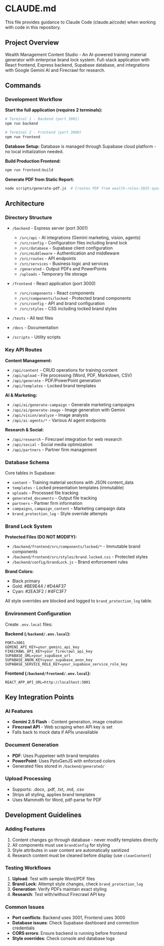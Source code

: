 # CLAUDE.md

This file provides guidance to Claude Code (claude.ai/code) when working with code in this repository.

## Project Overview

Wealth Management Content Studio - An AI-powered training material generator with enterprise brand lock system. Full-stack application with React frontend, Express backend, Supabase database, and integrations with Google Gemini AI and Firecrawl for research.

## Commands

### Development Workflow

**Start the full application (requires 2 terminals):**
```bash
# Terminal 1 - Backend (port 3001)
npm run backend

# Terminal 2 - Frontend (port 3000)  
npm run frontend
```

**Database Setup:**
Database is managed through Supabase cloud platform - no local initialization needed.

**Build Production Frontend:**
```bash
npm run frontend:build
```

**Generate PDF from Static Report:**
```bash
node scripts/generate-pdf.js  # Creates PDF from wealth-roles-2025-spaced.html
```

## Architecture

### Directory Structure

- `/backend` - Express server (port 3001)
  - `/src/api` - AI integrations (Gemini marketing, vision, agents)
  - `/src/config` - Configuration files including brand lock
  - `/src/database` - Supabase client configuration
  - `/src/middleware` - Authentication and middleware
  - `/src/routes` - API endpoints
  - `/src/services` - Business logic and services
  - `/generated` - Output PDFs and PowerPoints
  - `/uploads` - Temporary file storage

- `/frontend` - React application (port 3000)
  - `/src/components` - React components
  - `/src/components/locked` - Protected brand components
  - `/src/config` - API and brand configuration
  - `/src/styles` - CSS including locked brand styles

- `/tests` - All test files
- `/docs` - Documentation
- `/scripts` - Utility scripts

### Key API Routes

**Content Management:**
- `/api/content` - CRUD operations for training content
- `/api/upload` - File processing (Word, PDF, Markdown, CSV)
- `/api/generate` - PDF/PowerPoint generation
- `/api/templates` - Locked brand templates

**AI & Marketing:**
- `/api/ai/generate-campaign` - Generate marketing campaigns
- `/api/ai/generate-image` - Image generation with Gemini
- `/api/vision/analyze` - Image analysis
- `/api/ai-agents/*` - Various AI agent endpoints

**Research & Social:**
- `/api/research` - Firecrawl integration for web research
- `/api/social` - Social media optimization
- `/api/partners` - Partner firm management

### Database Schema

Core tables in Supabase:
- `content` - Training material sections with JSON content_data
- `templates` - Locked presentation templates (immutable)
- `uploads` - Processed file tracking  
- `generated_documents` - Output file tracking
- `partners` - Partner firm information
- `campaigns`, `campaign_content` - Marketing campaign data
- `brand_protection_log` - Style override attempts

### Brand Lock System

**Protected Files (DO NOT MODIFY):**
- `/backend/frontend/src/components/locked/*` - Immutable brand components
- `/backend/frontend/src/styles/brand.locked.css` - Protected styles
- `/backend/config/brandLock.js` - Brand enforcement rules

**Brand Colors:**
- Black primary
- Gold: #BE9E44 / #D4AF37
- Cyan: #2EA3F2 / #4FC3F7

All style overrides are blocked and logged to `brand_protection_log` table.

### Environment Configuration

Create `.env.local` files:

**Backend (`/backend/.env.local`):**
```env
PORT=3001
GEMINI_API_KEY=your_gemini_api_key
FIRECRAWL_API_KEY=your_firecrawl_api_key
SUPABASE_URL=your_supabase_url
SUPABASE_ANON_KEY=your_supabase_anon_key
SUPABASE_SERVICE_ROLE_KEY=your_supabase_service_role_key
```

**Frontend (`/backend/frontend/.env.local`):**
```env
REACT_APP_API_URL=http://localhost:3001
```

## Key Integration Points

### AI Features
- **Gemini 2.5 Flash** - Content generation, image creation
- **Firecrawl API** - Web scraping when API key is set
- Falls back to mock data if APIs unavailable

### Document Generation
- **PDF**: Uses Puppeteer with brand templates
- **PowerPoint**: Uses PptxGenJS with enforced colors
- Generated files stored in `/backend/generated/`

### Upload Processing
- Supports: .docx, .pdf, .txt, .md, .csv
- Strips all styling, applies brand templates
- Uses Mammoth for Word, pdf-parse for PDF

## Development Guidelines

### Adding Features
1. Content changes go through database - never modify templates directly
2. All components must use `brandConfig` for styling
3. Style attributes in user content are automatically sanitized
4. Research content must be cleaned before display (use `cleanContent`)

### Testing Workflows
1. **Upload**: Test with sample Word/PDF files
2. **Brand Lock**: Attempt style changes, check `brand_protection_log`
3. **Generation**: Verify PDFs maintain exact styling
4. **Research**: Test with/without Firecrawl API key

### Common Issues
- **Port conflicts**: Backend uses 3001, Frontend uses 3000
- **Database issues**: Check Supabase dashboard and connection credentials
- **CORS errors**: Ensure backend is running before frontend
- **Style overrides**: Check console and database logs